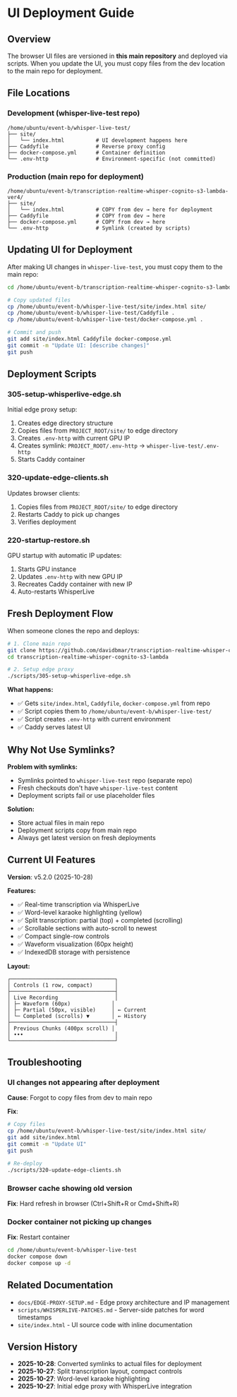 # UI Deployment Guide

## Overview

The browser UI files are versioned in **this main repository** and deployed via scripts. When you update the UI, you must copy files from the dev location to the main repo for deployment.

## File Locations

### Development (whisper-live-test repo)
```
/home/ubuntu/event-b/whisper-live-test/
├── site/
│   └── index.html          # UI development happens here
├── Caddyfile               # Reverse proxy config
├── docker-compose.yml      # Container definition
└── .env-http               # Environment-specific (not committed)
```

### Production (main repo for deployment)
```
/home/ubuntu/event-b/transcription-realtime-whisper-cognito-s3-lambda-ver4/
├── site/
│   └── index.html          # COPY from dev → here for deployment
├── Caddyfile               # COPY from dev → here
├── docker-compose.yml      # COPY from dev → here
└── .env-http               # Symlink (created by scripts)
```

## Updating UI for Deployment

After making UI changes in `whisper-live-test`, you must copy them to the main repo:

```bash
cd /home/ubuntu/event-b/transcription-realtime-whisper-cognito-s3-lambda-ver4

# Copy updated files
cp /home/ubuntu/event-b/whisper-live-test/site/index.html site/
cp /home/ubuntu/event-b/whisper-live-test/Caddyfile .
cp /home/ubuntu/event-b/whisper-live-test/docker-compose.yml .

# Commit and push
git add site/index.html Caddyfile docker-compose.yml
git commit -m "Update UI: [describe changes]"
git push
```

## Deployment Scripts

### 305-setup-whisperlive-edge.sh
Initial edge proxy setup:
1. Creates edge directory structure
2. Copies files from `PROJECT_ROOT/site/` to edge directory
3. Creates `.env-http` with current GPU IP
4. Creates symlink: `PROJECT_ROOT/.env-http` → `whisper-live-test/.env-http`
5. Starts Caddy container

### 320-update-edge-clients.sh
Updates browser clients:
1. Copies files from `PROJECT_ROOT/site/` to edge directory
2. Restarts Caddy to pick up changes
3. Verifies deployment

### 220-startup-restore.sh
GPU startup with automatic IP updates:
1. Starts GPU instance
2. Updates `.env-http` with new GPU IP
3. Recreates Caddy container with new IP
4. Auto-restarts WhisperLive

## Fresh Deployment Flow

When someone clones the repo and deploys:

```bash
# 1. Clone main repo
git clone https://github.com/davidbmar/transcription-realtime-whisper-cognito-s3-lambda.git
cd transcription-realtime-whisper-cognito-s3-lambda

# 2. Setup edge proxy
./scripts/305-setup-whisperlive-edge.sh
```

**What happens:**
- ✅ Gets `site/index.html`, `Caddyfile`, `docker-compose.yml` from repo
- ✅ Script copies them to `/home/ubuntu/event-b/whisper-live-test/`
- ✅ Script creates `.env-http` with current environment
- ✅ Caddy serves latest UI

## Why Not Use Symlinks?

**Problem with symlinks:**
- Symlinks pointed to `whisper-live-test` repo (separate repo)
- Fresh checkouts don't have `whisper-live-test` content
- Deployment scripts fail or use placeholder files

**Solution:**
- Store actual files in main repo
- Deployment scripts copy from main repo
- Always get latest version on fresh deployments

## Current UI Features

**Version**: v5.2.0 (2025-10-28)

**Features:**
- ✅ Real-time transcription via WhisperLive
- ✅ Word-level karaoke highlighting (yellow)
- ✅ Split transcription: partial (top) + completed (scrolling)
- ✅ Scrollable sections with auto-scroll to newest
- ✅ Compact single-row controls
- ✅ Waveform visualization (60px height)
- ✅ IndexedDB storage with persistence

**Layout:**
```
┌─────────────────────────────────┐
│ Controls (1 row, compact)       │
├─────────────────────────────────┤
│ Live Recording                  │
│ ├─ Waveform (60px)             │
│ ├─ Partial (50px, visible)     │ ← Current
│ └─ Completed (scrolls) ▼       │ ← History
├─────────────────────────────────┤
│ Previous Chunks (400px scroll) │
│ •••                             │
└─────────────────────────────────┘
```

## Troubleshooting

### UI changes not appearing after deployment

**Cause**: Forgot to copy files from dev to main repo

**Fix**:
```bash
# Copy files
cp /home/ubuntu/event-b/whisper-live-test/site/index.html site/
git add site/index.html
git commit -m "Update UI"
git push

# Re-deploy
./scripts/320-update-edge-clients.sh
```

### Browser cache showing old version

**Fix**: Hard refresh in browser (Ctrl+Shift+R or Cmd+Shift+R)

### Docker container not picking up changes

**Fix**: Restart container
```bash
cd /home/ubuntu/event-b/whisper-live-test
docker compose down
docker compose up -d
```

## Related Documentation

- `docs/EDGE-PROXY-SETUP.md` - Edge proxy architecture and IP management
- `scripts/WHISPERLIVE-PATCHES.md` - Server-side patches for word timestamps
- `site/index.html` - UI source code with inline documentation

## Version History

- **2025-10-28**: Converted symlinks to actual files for deployment
- **2025-10-27**: Split transcription layout, compact controls
- **2025-10-27**: Word-level karaoke highlighting
- **2025-10-27**: Initial edge proxy with WhisperLive integration
